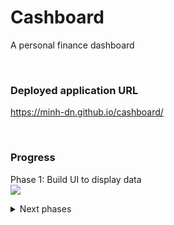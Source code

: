 # Cashboard 
A personal finance dashboard

<br/>

### Deployed application URL
https://minh-dn.github.io/cashboard/


<br/>

### Progress
Phase 1: Build UI to display data
<br/>
![](https://geps.dev/progress/65?dangerColor=1672E8&warningColor=1672E8&successColor=1672E8)

<details>
<summary>Next phases</summary>
<br>
<ul>
<li>Phase 2: Integrate Money Manager APIs to display data</li>
<li>Phase 3: Build UI to edit data</li>
<li>Phase 4: Integrate Money Manager APIs to edit data</li>
</ul>
</details>
